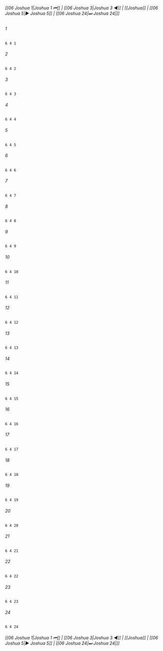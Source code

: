 
###### [[06 Joshua 1|Joshua 1 ⏮]] | [[06 Joshua 3|Joshua 3 ◀]] | [[Joshua]] | [[06 Joshua 5|▶ Joshua 5]] | [[06 Joshua 24|⏭ Joshua 24|]]

###### 1
``` verse
6 4 1 
```
###### 2
``` verse
6 4 2 
```
###### 3
``` verse
6 4 3 
```
###### 4
``` verse
6 4 4 
```
###### 5
``` verse
6 4 5 
```
###### 6
``` verse
6 4 6 
```
###### 7
``` verse
6 4 7 
```
###### 8
``` verse
6 4 8 
```
###### 9
``` verse
6 4 9 
```
###### 10
``` verse
6 4 10 
```
###### 11
``` verse
6 4 11 
```
###### 12
``` verse
6 4 12 
```
###### 13
``` verse
6 4 13 
```
###### 14
``` verse
6 4 14 
```
###### 15
``` verse
6 4 15 
```
###### 16
``` verse
6 4 16 
```
###### 17
``` verse
6 4 17 
```
###### 18
``` verse
6 4 18 
```
###### 19
``` verse
6 4 19 
```
###### 20
``` verse
6 4 20 
```
###### 21
``` verse
6 4 21 
```
###### 22
``` verse
6 4 22 
```
###### 23
``` verse
6 4 23 
```
###### 24
``` verse
6 4 24 
```

###### [[06 Joshua 1|Joshua 1 ⏮]] | [[06 Joshua 3|Joshua 3 ◀]] | [[Joshua]] | [[06 Joshua 5|▶ Joshua 5]] | [[06 Joshua 24|⏭ Joshua 24|]]

